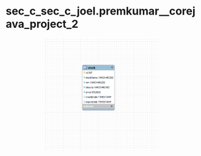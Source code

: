 # sec_c_sec_c_joel.premkumar__corejava_project_2

<div align="center">
  <img src="er_image/stock_module.png" alt=" \Database Design" width="60%">
</div>
